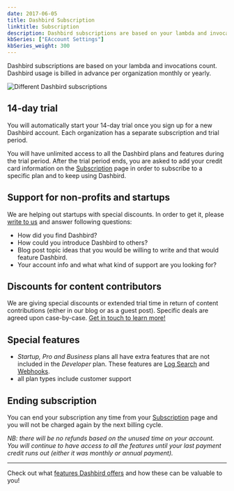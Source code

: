 ```yaml
---
date: 2017-06-05
title: Dashbird Subscription
linktitle: Subscription
description: Dashbird subscriptions are based on your lambda and invocations count. Dashbird subscriptions are billed monthly or yearly in advance.
kbSeries: ["EAccount Settings"]
kbSeries_weight: 300
---
```

Dashbird subscriptions are based on your lambda and invocations count. Dashbird usage is billed in advance per organization monthly or yearly.

![Different Dashbird subscriptions](/images/docs/dashbird-subscriptions.png)

## 14-day trial ##

You will automatically start your 14-day trial once you sign up for a new Dashbird account. Each organization has a separate subscription and trial period.

You will have unlimited access to all the Dashbird plans and features during the trial period. After the trial period ends, you are asked to add your credit card information on the [Subscription](https://app.dashbird.io/client/subscription/setup/tier) page in order to subscribe to a specific plan and to keep using Dashbird.


## Support for non-profits and startups ##

We are helping out startups with special discounts. In order to get it, please [write to us](mailto:info@dashbird.io) and answer following questions:

- How did you find Dashbird?
- How could you introduce Dashbird to others?
- Blog post topic ideas that you would be willing to write and that would feature Dashbird.
- Your account info and what what kind of support are you looking for?

## Discounts for content contributors ##

We are giving special discounts or extended trial time in return of content contributions (either in our blog or as a guest post). Specific deals are agreed upon case-by-case. [Get in touch to learn more!](mailto:info@dashbird.io)

## Special features ##

- *Startup, Pro and Business* plans all have extra features that are not included in the *Developer* plan. These features are [Log Search](https://dashbird.io/docs/user-guide/log-analytics/) and [Webhooks](https://dashbird.io/docs/user-guide/integrations/).
- all plan types include customer support

## Ending subscription ##

You can end your subscription any time from your [Subscription](https://app.dashbird.io/client/subscription/setup/tier) page and you will not be charged again by the next billing cycle.

*NB: there will be no refunds based on the unused time on your account. You will continue to have access to all the features until your last payment credit runs out (either it was monthly or annual payment).*

---
Check out what [features Dashbird offers](https://dashbird.io/docs/get-started/say-hi-to-dashbird/) and how these can be valuable to you!

